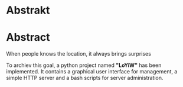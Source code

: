 # Abstrakt


# Abstract
When people knows the location, it always brings surprises

To archiev this goal, a python project named **"LoYiW"** has been implemented. It contains a graphical user interface for management, a simple HTTP server and a bash scripts for server administration.
